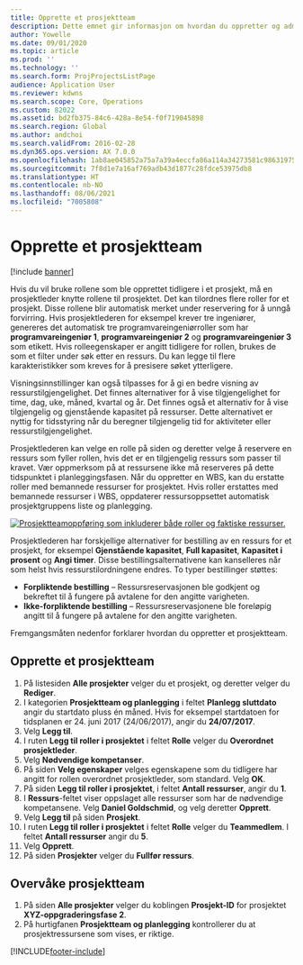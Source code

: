 ```yaml
---
title: Opprette et prosjektteam
description: Dette emnet gir informasjon om hvordan du oppretter og administrerer prosjektteam.
author: Yowelle
ms.date: 09/01/2020
ms.topic: article
ms.prod: ''
ms.technology: ''
ms.search.form: ProjProjectsListPage
audience: Application User
ms.reviewer: kdwns
ms.search.scope: Core, Operations
ms.custom: 82022
ms.assetid: bd2fb375-84c6-428a-8e54-f0f719045898
ms.search.region: Global
ms.author: andchoi
ms.search.validFrom: 2016-02-28
ms.dyn365.ops.version: AX 7.0.0
ms.openlocfilehash: 1ab8ae045852a75a7a39a4eccfa86a114a34273581c98631975bcbfac5a7a343
ms.sourcegitcommit: 7f8d1e7a16af769adb43d1877c28fdce53975db8
ms.translationtype: HT
ms.contentlocale: nb-NO
ms.lasthandoff: 08/06/2021
ms.locfileid: "7005808"
---
```

# <a name="create-a-project-team"></a>Opprette et prosjektteam

[!include [banner](../includes/banner.md)]

Hvis du vil bruke rollene som ble opprettet tidligere i et prosjekt, må en prosjektleder knytte rollene til prosjektet. Det kan tilordnes flere roller for et prosjekt. Disse rollene blir automatisk merket under reservering for å unngå forvirring. Hvis prosjektlederen for eksempel krever tre ingeniører, genereres det automatisk tre programvareingeniørroller som har **programvareingeniør 1**, **programvareingeniør 2** og **programvareingeniør 3** som etikett. Hvis rolleegenskaper er angitt tidligere for rollen, brukes de som et filter under søk etter en ressurs. Du kan legge til flere karakteristikker som kreves for å presisere søket ytterligere.

Visningsinnstillinger kan også tilpasses for å gi en bedre visning av ressurstilgjengelighet. Det finnes alternativer for å vise tilgjengelighet for time, dag, uke, måned, kvartal og år. Det finnes også et alternativ for å vise tilgjengelig og gjenstående kapasitet på ressurser. Dette alternativet er nyttig for tidsstyring når du beregner tilgjengelig tid for aktiviteter eller ressurstilgjengelighet.

Prosjektlederen kan velge en rolle på siden og deretter velge å reservere en ressurs som fyller rollen, hvis det er en tilgjengelig ressurs som passer til kravet. Vær oppmerksom på at ressursene ikke må reserveres på dette tidspunktet i planleggingsfasen. Når du oppretter en WBS, kan du erstatte roller med bemannede ressurser for prosjektet. Hvis roller erstattes med bemannede ressurser i WBS, oppdaterer ressursoppsettet automatisk prosjektgruppens liste og planlegging.

[![Prosjektteamoppføring som inkluderer både roller og faktiske ressurser.](./media/projectresourcing03-1024x368.jpg)](./media/projectresourcing03.jpg) 

Prosjektlederen har forskjellige alternativer for bestilling av en ressurs for et prosjekt, for eksempel **Gjenstående kapasitet**, **Full kapasitet**, **Kapasitet i prosent** og **Angi timer**. Disse bestillingsalternativene kan kanselleres når som helst hvis ressurstilordningene endres. To typer bestillinger støttes:

- **Forpliktende bestilling** – Ressursreservasjonen ble godkjent og bekreftet til å fungere på avtalene for den angitte varigheten.
- **Ikke-forpliktende bestilling** – Ressursreservasjonene ble foreløpig angitt til å fungere på avtalene for den angitte varigheten.

Fremgangsmåten nedenfor forklarer hvordan du oppretter et prosjektteam.

## <a name="create-a-project-team"></a>Opprette et prosjektteam

1. På listesiden **Alle prosjekter** velger du et prosjekt, og deretter velger du **Rediger**.
2. I kategorien **Prosjektteam og planlegging** i feltet **Planlegg sluttdato** angir du startdato pluss én måned. Hvis for eksempel startdatoen for tidsplanen er 24. juni 2017 (24/06/2017), angir du **24/07/2017**.
3. Velg **Legg til**.
4. I ruten **Legg til roller i prosjektet** i feltet **Rolle** velger du **Overordnet prosjektleder**.
5. Velg **Nødvendige kompetanser**.
6. På siden **Velg egenskaper** velges egenskapene som du tidligere har angitt for rollen overordnet prosjektleder, som standard. Velg **OK**.
7. På siden **Legg til roller i prosjektet**, i feltet **Antall ressurser**, angir du **1**.
8. I **Ressurs**-feltet viser oppslaget alle ressurser som har de nødvendige kompetansene. Velg **Daniel Goldschmid**, og velg deretter **Opprett**.
9. Velg **Legg til** på siden **Prosjekt**.
10. I ruten **Legg til roller i prosjektet** i feltet **Rolle** velger du **Teammedlem**. I feltet **Antall ressurser** angir du **5**.
11. Velg **Opprett**.
12. På siden **Prosjekter** velger du **Fullfør ressurs**.

## <a name="monitor-project-teams"></a>Overvåke prosjektteam
1. På siden **Alle prosjekter** velger du koblingen **Prosjekt-ID** for prosjektet **XYZ-oppgraderingsfase 2**.
2. På hurtigfanen **Prosjektteam og planlegging** kontrollerer du at prosjektressursene som vises, er riktige.


[!INCLUDE[footer-include](../includes/footer-banner.md)]